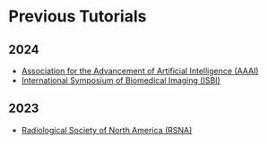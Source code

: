 # Previous Tutorials

## 2024

- [ Association for the Advancement of Artificial Intelligence (AAAI)](./archive/2024_aaai.md)
- [International Symposium of Biomedical Imaging (ISBI)](./archive/2024_isbi.md)


## 2023

- [Radiological Society of North America (RSNA)](./archive/2023_rsna_tutorial.md)
